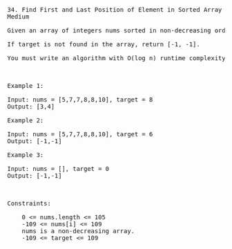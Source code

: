 <pre>
34. Find First and Last Position of Element in Sorted Array
Medium

Given an array of integers nums sorted in non-decreasing order, find the starting and ending position of a given target value.

If target is not found in the array, return [-1, -1].

You must write an algorithm with O(log n) runtime complexity.

 

Example 1:

Input: nums = [5,7,7,8,8,10], target = 8
Output: [3,4]

Example 2:

Input: nums = [5,7,7,8,8,10], target = 6
Output: [-1,-1]

Example 3:

Input: nums = [], target = 0
Output: [-1,-1]

 

Constraints:

    0 <= nums.length <= 105
    -109 <= nums[i] <= 109
    nums is a non-decreasing array.
    -109 <= target <= 109

</pre>
